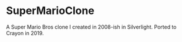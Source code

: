 # SuperMarioClone

A Super Mario Bros clone I created in 2008-ish in Silverlight. Ported to Crayon in 2019.